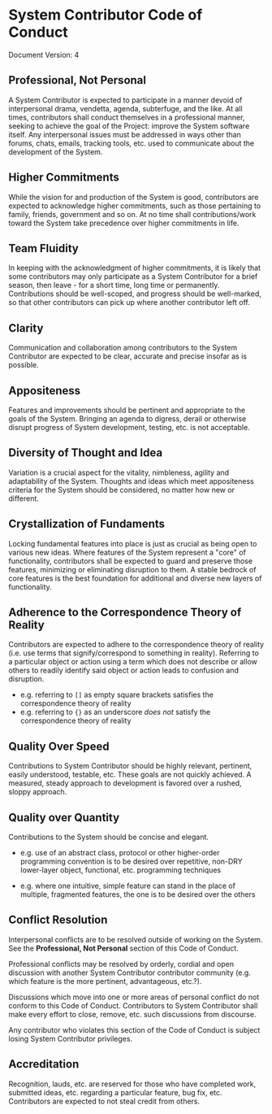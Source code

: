 # System Contributor Code of Conduct

Document Version: 4

## Professional, Not Personal

A System Contributor is expected to participate in a manner devoid of interpersonal drama, vendetta, agenda, subterfuge, and the like. At all times, contributors shall conduct themselves in a professional manner, seeking to achieve the goal of the Project: improve the System software itself. Any interpersonal issues must be addressed in ways other than forums, chats, emails, tracking tools, etc. used to communicate about the development of the System.

## Higher Commitments

While the vision for and production of the System is good, contributors are expected to acknowledge higher commitments, such as those pertaining to family, friends, government and so on. At no time shall contributions/work toward the System take precedence over higher commitments in life.

## Team Fluidity

In keeping with the acknowledgment of higher commitments, it is likely that some contributors may only participate as a System Contributor for a brief season, then leave - for a short time, long time or permanently. Contributions should be well-scoped, and progress should be well-marked, so that other contributors can pick up where another contributor left off.

## Clarity

Communication and collaboration among contributors to the System Contributor are expected to be clear, accurate and precise insofar as is possible.

## Appositeness

Features and improvements should be pertinent and appropriate to the goals of the System. Bringing an agenda to digress, derail or otherwise disrupt progress of System development, testing, etc. is not acceptable.

## Diversity of Thought and Idea

Variation is a crucial aspect for the vitality, nimbleness, agility and adaptability of the System. Thoughts and ideas which meet appositeness criteria for the System should be considered, no matter how new or different.

## Crystallization of Fundaments

Locking fundamental features into place is just as crucial as being open to various new ideas. Where features of the System represent a "core" of functionality, contributors shall be expected to guard and preserve those features, minimizing or eliminating disruption to them. A stable bedrock of core features is the best foundation for additional and diverse new layers of functionality.

## Adherence to the Correspondence Theory of Reality

Contributors are expected to adhere to the correspondence theory of reality (i.e. use terms that signify/correspond to something in reality). Referring to a particular object or action using a term which does not describe or allow others to readily identify said object or action leads to confusion and disruption.

  - e.g. referring to `[]` as empty square brackets satisfies the correspondence theory of reality
  - e.g. referring to `{}` as an underscore *does not* satisfy the correspondence theory of reality


## Quality Over Speed

Contributions to System Contributor should be highly relevant, pertinent, easily understood, testable, etc. These goals are not quickly achieved. A measured, steady approach to development is favored over a rushed, sloppy approach.

## Quality over Quantity

Contributions to the System should be concise and elegant.

  - e.g. use of an abstract class, protocol or other higher-order programming convention is to be desired over repetitive, non-DRY lower-layer object, functional, etc. programming techniques

  - e.g. where one intuitive, simple feature can stand in the place of multiple, fragmented features, the one is to be desired over the others

## Conflict Resolution

Interpersonal conflicts are to be resolved outside of working on the System. See the **Professional, Not Personal** section of this Code of Conduct.

Professional conflicts may be resolved by orderly, cordial and open discussion with another System Contributor contributor community (e.g. which feature is the more pertinent, advantageous, etc.?).

Discussions which move into one or more areas of personal conflict do not conform to this Code of Conduct. Contributors to System Contributor shall make every effort to close, remove, etc. such discussions from discourse.

Any contributor who violates this section of the Code of Conduct is subject losing System Contributor privileges.

## Accreditation

Recognition, lauds, etc. are reserved for those who have completed work, submitted ideas, etc. regarding a particular feature, bug fix, etc. Contributors are expected to not steal credit from others.